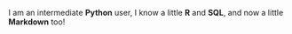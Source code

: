 I am an intermediate **Python** user, I know a little **R** and **SQL**, and now a little **Markdown** too!
